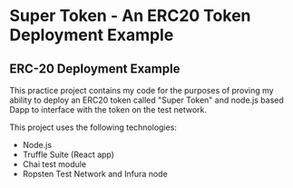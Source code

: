 # Super Token - An ERC20 Token Deployment Example

## ERC-20 Deployment Example
This practice project contains my code for the purposes of proving my ability to deploy an ERC20 token called "Super Token" and node.js based Dapp to interface with the token on the test network.

This project uses the following technologies:
* Node.js
* Truffle Suite (React app)
* Chai test module
* Ropsten Test Network and Infura node
